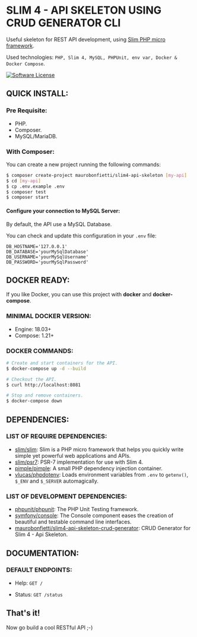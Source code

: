 # SLIM 4 - API SKELETON USING CRUD GENERATOR CLI

Useful skeleton for REST API development, using [Slim PHP micro framework](https://www.slimframework.com).

Used technologies: `PHP, Slim 4, MySQL, PHPUnit, env var, Docker & Docker Compose`.

[![Software License][ico-license]](LICENSE.md)

[ico-license]: https://img.shields.io/badge/license-MIT-brightgreen.svg?style=flat-square


## QUICK INSTALL:

### Pre Requisite:

- PHP.
- Composer.
- MySQL/MariaDB.


### With Composer:

You can create a new project running the following commands:

```bash
$ composer create-project maurobonfietti/slim4-api-skeleton [my-api]
$ cd [my-api]
$ cp .env.example .env
$ composer test
$ composer start
```


#### Configure your connection to MySQL Server:

By default, the API use a MySQL Database.

You can check and update this configuration in your `.env` file:

```
DB_HOSTNAME='127.0.0.1'
DB_DATABASE='yourMySqlDatabase'
DB_USERNAME='yourMySqlUsername'
DB_PASSWORD='yourMySqlPassword'
```


## DOCKER READY:

If you like Docker, you can use this project with **docker** and **docker-compose**.


### MINIMAL DOCKER VERSION:

* Engine: 18.03+
* Compose: 1.21+


### DOCKER COMMANDS:

```bash
# Create and start containers for the API.
$ docker-compose up -d --build

# Checkout the API.
$ curl http://localhost:8081

# Stop and remove containers.
$ docker-compose down
```


## DEPENDENCIES:

### LIST OF REQUIRE DEPENDENCIES:

- [slim/slim](https://github.com/slimphp/Slim): Slim is a PHP micro framework that helps you quickly write simple yet powerful web applications and APIs.
- [slim/psr7](https://github.com/slimphp/Slim-Psr7): PSR-7 implementation for use with Slim 4.
- [pimple/pimple](https://github.com/silexphp/Pimple): A small PHP dependency injection container.
- [vlucas/phpdotenv](https://github.com/vlucas/phpdotenv): Loads environment variables from `.env` to `getenv()`, `$_ENV` and `$_SERVER` automagically.

### LIST OF DEVELOPMENT DEPENDENCIES:

- [phpunit/phpunit](https://github.com/sebastianbergmann/phpunit): The PHP Unit Testing framework.
- [symfony/console](https://github.com/symfony/console): The Console component eases the creation of beautiful and testable command line interfaces.
- [maurobonfietti/slim4-api-skeleton-crud-generator](https://github.com/maurobonfietti/slim4-api-skeleton-crud-generator): CRUD Generator for Slim 4 - Api Skeleton.


## DOCUMENTATION:

### DEFAULT ENDPOINTS:

- Help: `GET /`

- Status: `GET /status`


## That's it!

Now go build a cool RESTful API ;-)
